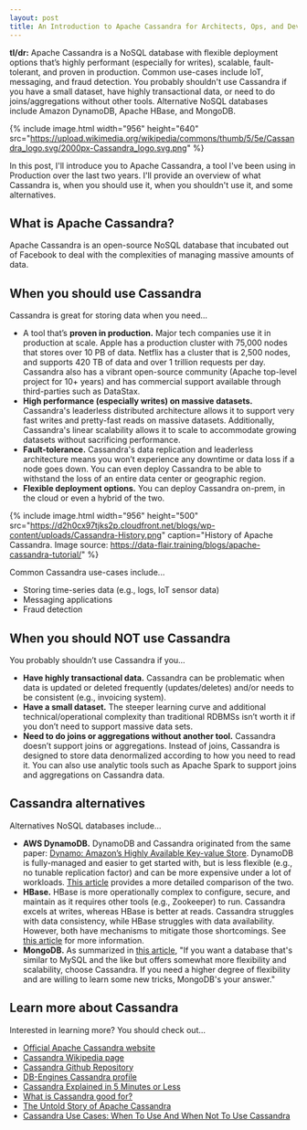 ```yaml
---
layout: post
title: An Introduction to Apache Cassandra for Architects, Ops, and Developers
---
```


**tl/dr:** Apache Cassandra is a NoSQL database with flexible deployment options that’s highly performant (especially for writes), scalable, fault-tolerant, and proven in production. Common use-cases include IoT, messaging, and fraud detection. You probably shouldn't use Cassandra if you have a small dataset, have highly transactional data, or need to do joins/aggregations without other tools. Alternative NoSQL databases include Amazon DynamoDB, Apache HBase, and MongoDB.

{% include image.html width="956" height="640" src="https://upload.wikimedia.org/wikipedia/commons/thumb/5/5e/Cassandra_logo.svg/2000px-Cassandra_logo.svg.png" %}

In this post, I'll introduce you to Apache Cassandra, a tool I've been using in Production over the last two years. I'll provide an overview of what Cassandra is, when you should use it, when you shouldn't use it, and some alternatives.

## What is Apache Cassandra?

Apache Cassandra is an open-source NoSQL database that incubated out of Facebook to deal with the complexities of managing massive amounts of data.

## When you should use Cassandra

Cassandra is great for storing data when you need...

* A tool that’s **proven in production.** Major tech companies use it in production at scale. Apple has a production cluster with 75,000 nodes that stores over 10 PB of data. Netflix has a cluster that is 2,500 nodes, and supports 420 TB of data and over 1 trillion requests per day. Cassandra also has a vibrant open-source community (Apache top-level project for 10+ years) and has commercial support available through third-parties such as DataStax.
* **High performance (especially writes) on massive datasets.**  Cassandra's leaderless distributed architecture allows it to support very fast writes and pretty-fast reads on massive datasets. Additionally, Cassandra's linear scalability allows it to scale to accommodate growing datasets without sacrificing performance.
* **Fault-tolerance.** Cassandra's data replication and leaderless architecture means you won’t experience any downtime or data loss if a node goes down. You can even deploy Cassandra to be able to withstand the loss of an entire data center or geographic region.
* **Flexible deployment options.** You can deploy Cassandra on-prem, in the cloud or even a hybrid of the two.

{% include image.html width="956" height="500" src="https://d2h0cx97tjks2p.cloudfront.net/blogs/wp-content/uploads/Cassandra-History.png" caption="History of Apache Cassandra. Image source: https://data-flair.training/blogs/apache-cassandra-tutorial/" %}

Common Cassandra use-cases include...

* Storing time-series data (e.g., logs, IoT sensor data)
* Messaging applications
* Fraud detection

## When you should NOT use Cassandra

You probably shouldn’t use Cassandra if you...

* **Have highly transactional data.** Cassandra can be problematic when data is updated or deleted frequently (updates/deletes) and/or needs to be consistent (e.g., invoicing system).
* **Have a small dataset.** The steeper learning curve and additional technical/operational complexity than traditional RDBMSs isn’t worth it if you don’t need to support massive data sets.
* **Need to do joins or aggregations without another tool.** Cassandra doesn’t support joins or aggregations. Instead of joins, Cassandra is designed to store data denormalized according to how you need to read it. You can also use analytic tools such as Apache Spark to support joins and aggregations on Cassandra data.

## Cassandra alternatives

Alternatives NoSQL databases include...

* **AWS DynamoDB.** DynamoDB and Cassandra originated from the same paper: [Dynamo: Amazon’s Highly Available Key-value Store](https://www.allthingsdistributed.com/files/amazon-dynamo-sosp2007.pdf). DynamoDB is fully-managed and easier to get started with, but is less flexible (e.g., no tunable replication factor) and can be more expensive under a lot of workloads. [This article](https://www.beyondthelines.net/databases/dynamodb-vs-cassandra/) provides a more detailed comparison of the two.
* **HBase.** HBase is more operationally complex to configure, secure, and maintain as it requires other tools (e.g., Zookeeper) to run. Cassandra excels at writes, whereas HBase is better at reads. Cassandra struggles with data consistency, while HBase struggles with data availability. However, both have mechanisms to mitigate those shortcomings. See [this article](https://www.scnsoft.com/blog/cassandra-vs-hbase) for more information.
* **MongoDB.** As summarized in [this article](https://www.theserverside.com/tip/A-side-by-side-comparison-of-MongoDB-and-Cassandra-databases), "If you want a database that's similar to MySQL and the like but offers somewhat more flexibility and scalability, choose Cassandra. If you need a higher degree of flexibility and are willing to learn some new tricks, MongoDB's your answer."

## Learn more about Cassandra

Interested in learning more? You should check out...

* [Official Apache Cassandra website](http://cassandra.apache.org/)
* [Cassandra Wikipedia page](https://en.wikipedia.org/wiki/Apache_Cassandra)
* [Cassandra Github Repository](https://github.com/apache/cassandra)
* [DB-Engines Cassandra profile](https://db-engines.com/en/system/Cassandra)
* [Cassandra Explained in 5 Minutes or Less](https://www.credera.com/blog/technology-insights/java/cassandra-explained-5-minutes-less/)
* [What is Cassandra good for?](https://www.datastax.com/dev/blog/what-cassandra-good)
* [The Untold Story of Apache Cassandra](https://www.datastax.com/wp-content/uploads/resources/whitepaper/DataStax-eBook-The_Untold_Story_of_Apache_Cassandra.pdf?)
* [Cassandra Use Cases: When To Use And When Not To Use Cassandra](https://blog.pythian.com/cassandra-use-cases/)
